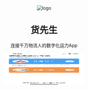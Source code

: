 <div align="center"><a name="readme-top"></a>

<img src="https://github.com/Yphfeng/cargocnApp/blob/main/images/loginLogo" alt="logo" width="50px" height="50px" />

<h1>货先生</h1>

连接千万物流人的数字化运力App

<img src="https://github.com/Yphfeng/cargocnApp/blob/main/images/main.jpg" alt="首页" width="250px" height="100px" />


